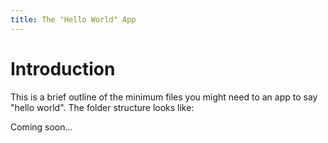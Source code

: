 ```yaml
---
title: The "Hello World" App
---
```


# Introduction

This is a brief outline of the minimum files you might need to an app to say "hello world". The folder structure looks like:

Coming soon...